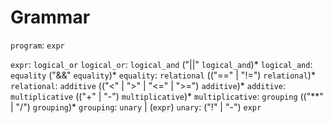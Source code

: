 # Grammar

`program`:                `expr`

`expr`:                       `logical_or`
`logical_or`:           `logical_and` ("||" `logical_and`)*
`logical_and`:         `equality` ("&&" `equality`)*
`equality`:               `relational` (("==" | "!=") `relational`)*
`relational`:           `additive` (("<" | ">" | "<=" | ">=") `additive`)*
`additive`:               `multiplicative` (("+" | "-") `multiplicative`)*
`multiplicative`:   `grouping` (("**" | "/") `grouping`)*
`grouping`:               `unary` | (`expr`)
`unary`:                     ("!" | "-") `expr`


